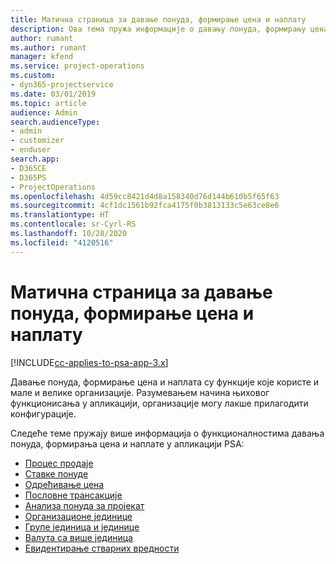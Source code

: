 ```yaml
---
title: Матична страница за давање понуда, формирање цена и наплату
description: Ова тема пружа информације о давању понуда, формирању цена и наплати.
author: rumant
ms.author: rumant
manager: kfend
ms.service: project-operations
ms.custom:
- dyn365-projectservice
ms.date: 03/01/2019
ms.topic: article
audience: Admin
search.audienceType:
- admin
- customizer
- enduser
search.app:
- D365CE
- D365PS
- ProjectOperations
ms.openlocfilehash: 4d59cc8421d4d8a158340d76d144b610b5f65f63
ms.sourcegitcommit: 4cf1dc1561b92fca4175f0b3813133c5e63ce8e6
ms.translationtype: HT
ms.contentlocale: sr-Cyrl-RS
ms.lasthandoff: 10/28/2020
ms.locfileid: "4120516"
---
```

# <a name="quoting-pricing-and-billing-home-page"></a>Матична страница за давање понуда, формирање цена и наплату

[!INCLUDE[cc-applies-to-psa-app-3.x](../includes/cc-applies-to-psa-app-3x.md)]

Давање понуда, формирање цена и наплата су функције које користе и мале и велике организације. Разумевањем начина њиховог функционисања у апликацији, организације могу лакше прилагодити конфигурације.

Следеће теме пружају више информација о функционалностима давања понуда, формирања цена и наплате у апликацији PSA:

- [Процес продаје](basic-sales-process.md)
- [Ставке понуде](basic-quote-lines.md)
- [Одређивање цена](basic-pricing.md)
- [Пословне трансакције](basic-business-transactions.md)
- [Анализа понуда за пројекат](basic-analyzing-quotes.md)
- [Организационе јединице](advanced-organizational.md)
- [Групе јединица и јединице](advanced-units.md)
- [Валута са више јединица](advanced-currency.md)
- [Евидентирање стварних вредности](advanced-actuals.md)
